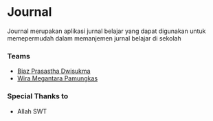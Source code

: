 # Journal 

Journal merupakan aplikasi jurnal belajar yang dapat digunakan untuk memepermudah dalam memanjemen jurnal belajar di sekolah

### Teams

- [Biaz Prasastha Dwisukma](https://github.com/BiazPrasastha/) 
- [Wira Megantara Pamungkas](https://github.com/Spica027/)

### Special Thanks to

- Allah SWT
